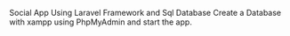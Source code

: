 Social App Using Laravel Framework and Sql Database
Create a Database with xampp using PhpMyAdmin and start the app.
